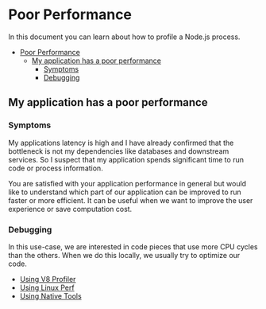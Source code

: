 # Poor Performance

In this document you can learn about how to profile a Node.js process.

- [Poor Performance](#poor-performance)
  - [My application has a poor performance](#my-application-has-a-poor-performance)
    - [Symptoms](#symptoms)
    - [Debugging](#debugging)

## My application has a poor performance

### Symptoms

My applications latency is high and I have already confirmed that the bottleneck
is not my dependencies like databases and downstream services. So I suspect that
my application spends significant time to run code or process information.

You are satisfied with your application performance in general but would like to
understand which part of our application can be improved to run faster or more
efficient. It can be useful when we want to improve the user experience or save
computation cost.

### Debugging

In this use-case, we are interested in code pieces that use more CPU cycles than
the others. When we do this locally, we usually try to optimize our code.

- [Using V8 Profiler](./step1/using_v8_profiler.md)
- [Using Linux Perf](./step2/using_linux_perf.md)
- [Using Native Tools](./step3/using_native_tools.md)
